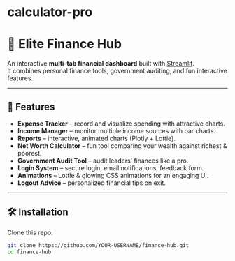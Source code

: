 # calculator-pro
# 💸 Elite Finance Hub

An interactive **multi-tab financial dashboard** built with [Streamlit](https://streamlit.io).  
It combines personal finance tools, government auditing, and fun interactive features.

---

## 🚀 Features
- **Expense Tracker** – record and visualize spending with attractive charts.
- **Income Manager** – monitor multiple income sources with bar charts.
- **Reports** – interactive, animated charts (Plotly + Lottie).
- **Net Worth Calculator** – fun tool comparing your wealth against richest & poorest.
- **Government Audit Tool** – audit leaders’ finances like a pro.
- **Login System** – secure login, email notifications, feedback form.
- **Animations** – Lottie & glowing CSS animations for an engaging UI.
- **Logout Advice** – personalized financial tips on exit.

---

## 🛠️ Installation
Clone this repo:
```bash
git clone https://github.com/YOUR-USERNAME/finance-hub.git
cd finance-hub
